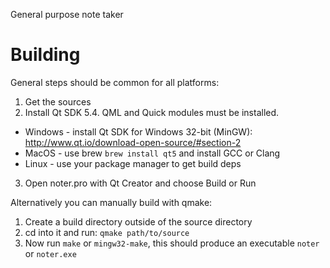 General purpose note taker

# Building

General steps should be common for all platforms:

1. Get the sources
2. Install Qt SDK 5.4. QML and Quick modules must be installed.
  - Windows - install Qt SDK for Windows 32-bit (MinGW): http://www.qt.io/download-open-source/#section-2
  - MacOS - use brew `brew install qt5` and install GCC or Clang
  - Linux - use your package manager to get build deps
3. Open noter.pro with Qt Creator and choose Build or Run

Alternatively you can manually build with qmake:

1. Create a build directory outside of the source directory
2. cd into it and run: `qmake path/to/source`
3. Now run `make` or `mingw32-make`, this should produce an executable `noter` or `noter.exe`

